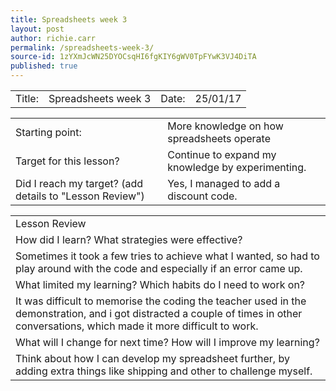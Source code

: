 ```yaml
---
title: Spreadsheets week 3
layout: post
author: richie.carr
permalink: /spreadsheets-week-3/
source-id: 1zYXmJcWN25DYOCsqHI6fgKIY6gWV0TpFYwK3VJ4DiTA
published: true
---
```

<table>
  <tr>
    <td>Title:  </td>
    <td>Spreadsheets week 3
</td>
    <td> Date:  </td>
    <td>25/01/17
</td>
  </tr>
</table>


<table>
  <tr>
    <td>Starting point:</td>
    <td>More knowledge on how spreadsheets operate</td>
  </tr>
  <tr>
    <td>Target for this lesson?</td>
    <td>Continue to expand my knowledge by experimenting.</td>
  </tr>
  <tr>
    <td>Did I reach my target? 
(add details to "Lesson Review")</td>
    <td>Yes, I managed to add a discount code.</td>
  </tr>
</table>


<table>
  <tr>
    <td>Lesson Review</td>
  </tr>
  <tr>
    <td>How did I learn? What strategies were effective? </td>
  </tr>
  <tr>
    <td>Sometimes it took a few tries to achieve what I wanted, so had to play around with the code and especially if an error came up.</td>
  </tr>
  <tr>
    <td>What limited my learning? Which habits do I need to work on? </td>
  </tr>
  <tr>
    <td>It was difficult to memorise the coding the teacher used in the demonstration, and i got distracted a couple of times in other conversations, which made it more difficult to work.</td>
  </tr>
  <tr>
    <td>What will I change for next time? How will I improve my learning?</td>
  </tr>
  <tr>
    <td>Think about how I can develop my spreadsheet further, by adding extra things like shipping and other to challenge myself.
</td>
  </tr>
</table>


